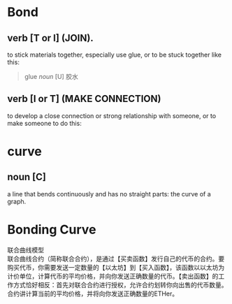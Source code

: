 # Bond
## verb \[T or I] (JOIN). 
to stick materials together, especially use glue, or to be stuck together like this:  
> glue _noun_ \[U] 胶水  

## verb \[I or T] (MAKE CONNECTION)  
to develop a close connection or strong relationship with someone, or to make someone to do this: 


# curve
## noun \[C]  
a line that bends continuously and has no straight parts: the curve of a graph.  

# Bonding Curve 
联合曲线模型  
联合曲线合约（简称联合合约），是通过【买卖函数】发行自己的代币的合约。要购买代币，你需要发送一定数量的【以太坊】到【买入函数】，该函数以以太坊为计价单位，计算代币的平均价格，并向你发送正确数量的代币。【卖出函数】的工作方式恰好相反：首先对联合合约进行授权，允许合约划转你向出售的代币数量。合约讲计算当前的平均价格，并将向你发送正确数量的ETHer。
